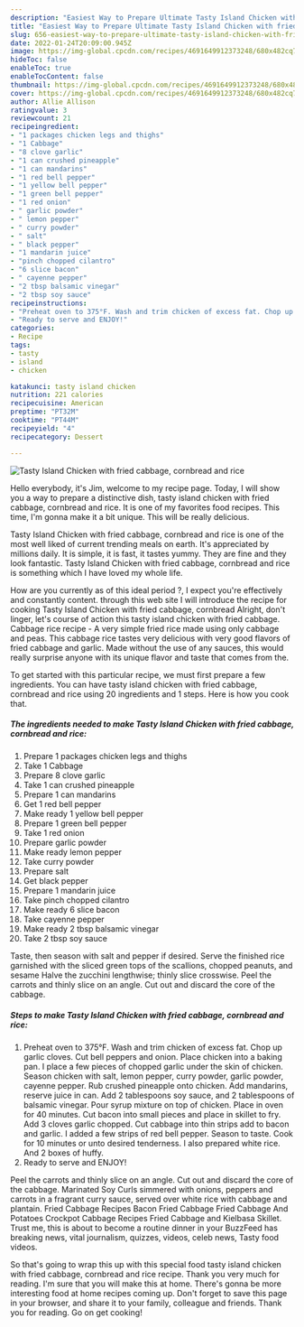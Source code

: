 ```yaml
---
description: "Easiest Way to Prepare Ultimate Tasty Island Chicken with fried cabbage, cornbread and rice"
title: "Easiest Way to Prepare Ultimate Tasty Island Chicken with fried cabbage, cornbread and rice"
slug: 656-easiest-way-to-prepare-ultimate-tasty-island-chicken-with-fried-cabbage-cornbread-and-rice
date: 2022-01-24T20:09:00.945Z
image: https://img-global.cpcdn.com/recipes/4691649912373248/680x482cq70/tasty-island-chicken-with-fried-cabbage-cornbread-and-rice-recipe-main-photo.jpg
hideToc: false
enableToc: true
enableTocContent: false
thumbnail: https://img-global.cpcdn.com/recipes/4691649912373248/680x482cq70/tasty-island-chicken-with-fried-cabbage-cornbread-and-rice-recipe-main-photo.jpg
cover: https://img-global.cpcdn.com/recipes/4691649912373248/680x482cq70/tasty-island-chicken-with-fried-cabbage-cornbread-and-rice-recipe-main-photo.jpg
author: Allie Allison
ratingvalue: 3
reviewcount: 21
recipeingredient:
- "1 packages chicken legs and thighs"
- "1 Cabbage"
- "8 clove garlic"
- "1 can crushed pineapple"
- "1 can mandarins"
- "1 red bell pepper"
- "1 yellow bell pepper"
- "1 green bell pepper"
- "1 red onion"
- " garlic powder"
- " lemon pepper"
- " curry powder"
- " salt"
- " black pepper"
- "1 mandarin juice"
- "pinch chopped cilantro"
- "6 slice bacon"
- " cayenne pepper"
- "2 tbsp balsamic vinegar"
- "2 tbsp soy sauce"
recipeinstructions:
- "Preheat oven to 375°F. Wash and trim chicken of excess fat. Chop up garlic cloves. Cut bell peppers and onion. Place chicken into a baking pan. I place a few pieces of chopped garlic under the skin of chicken. Season chicken with salt, lemon pepper, curry powder, garlic powder, cayenne pepper. Rub crushed pineapple onto chicken. Add mandarins, reserve juice in can. Add 2 tablespoons soy sauce, and 2 tablespoons of balsamic vinegar. Pour syrup mixture on top of chicken. Place in oven for 40 minutes. Cut bacon into small pieces and place in skillet to fry. Add 3 cloves garlic chopped. Cut cabbage into thin strips add to bacon and garlic. I added a few strips of red bell pepper. Season to taste. Cook for 10 minutes or unto desired tenderness. I also prepared white rice. And 2 boxes of huffy."
- "Ready to serve and ENJOY!"
categories:
- Recipe
tags:
- tasty
- island
- chicken

katakunci: tasty island chicken 
nutrition: 221 calories
recipecuisine: American
preptime: "PT32M"
cooktime: "PT44M"
recipeyield: "4"
recipecategory: Dessert

---
```



![Tasty Island Chicken with fried cabbage, cornbread and rice](https://img-global.cpcdn.com/recipes/4691649912373248/680x482cq70/tasty-island-chicken-with-fried-cabbage-cornbread-and-rice-recipe-main-photo.jpg)

Hello everybody, it's Jim, welcome to my recipe page. Today, I will show you a way to prepare a distinctive dish, tasty island chicken with fried cabbage, cornbread and rice. It is one of my favorites food recipes. This time, I'm gonna make it a bit unique. This will be really delicious.

Tasty Island Chicken with fried cabbage, cornbread and rice is one of the most well liked of current trending meals on earth. It's appreciated by millions daily. It is simple, it is fast, it tastes yummy. They are fine and they look fantastic. Tasty Island Chicken with fried cabbage, cornbread and rice is something which I have loved my whole life.

How are you currently as of this ideal period ?, I expect you&#39;re effectively and constantly content. through this web site I will introduce the recipe for cooking Tasty Island Chicken with fried cabbage, cornbread Alright, don&#39;t linger, let&#39;s course of action this tasty island chicken with fried cabbage. Cabbage rice recipe - A very simple fried rice made using only cabbage and peas. This cabbage rice tastes very delicious with very good flavors of fried cabbage and garlic. Made without the use of any sauces, this would really surprise anyone with its unique flavor and taste that comes from the.


To get started with this particular recipe, we must first prepare a few ingredients. You can have tasty island chicken with fried cabbage, cornbread and rice using 20 ingredients and 1 steps. Here is how you cook that.

<!--inarticleads1-->

##### The ingredients needed to make Tasty Island Chicken with fried cabbage, cornbread and rice:

1. Prepare 1 packages chicken legs and thighs
1. Take 1 Cabbage
1. Prepare 8 clove garlic
1. Take 1 can crushed pineapple
1. Prepare 1 can mandarins
1. Get 1 red bell pepper
1. Make ready 1 yellow bell pepper
1. Prepare 1 green bell pepper
1. Take 1 red onion
1. Prepare  garlic powder
1. Make ready  lemon pepper
1. Take  curry powder
1. Prepare  salt
1. Get  black pepper
1. Prepare 1 mandarin juice
1. Take pinch chopped cilantro
1. Make ready 6 slice bacon
1. Take  cayenne pepper
1. Make ready 2 tbsp balsamic vinegar
1. Take 2 tbsp soy sauce


Taste, then season with salt and pepper if desired. Serve the finished rice garnished with the sliced green tops of the scallions, chopped peanuts, and sesame Halve the zucchini lengthwise; thinly slice crosswise. Peel the carrots and thinly slice on an angle. Cut out and discard the core of the cabbage. 

<!--inarticleads2-->

##### Steps to make Tasty Island Chicken with fried cabbage, cornbread and rice:

1. Preheat oven to 375°F. Wash and trim chicken of excess fat. Chop up garlic cloves. Cut bell peppers and onion. Place chicken into a baking pan. I place a few pieces of chopped garlic under the skin of chicken. Season chicken with salt, lemon pepper, curry powder, garlic powder, cayenne pepper. Rub crushed pineapple onto chicken. Add mandarins, reserve juice in can. Add 2 tablespoons soy sauce, and 2 tablespoons of balsamic vinegar. Pour syrup mixture on top of chicken. Place in oven for 40 minutes. Cut bacon into small pieces and place in skillet to fry. Add 3 cloves garlic chopped. Cut cabbage into thin strips add to bacon and garlic. I added a few strips of red bell pepper. Season to taste. Cook for 10 minutes or unto desired tenderness. I also prepared white rice. And 2 boxes of huffy.
1. Ready to serve and ENJOY!

Peel the carrots and thinly slice on an angle. Cut out and discard the core of the cabbage. Marinated Soy Curls simmered with onions, peppers and carrots in a fragrant curry sauce, served over white rice with cabbage and plantain. Fried Cabbage Recipes Bacon Fried Cabbage Fried Cabbage And Potatoes Crockpot Cabbage Recipes Fried Cabbage and Kielbasa Skillet. Trust me, this is about to become a routine dinner in your BuzzFeed has breaking news, vital journalism, quizzes, videos, celeb news, Tasty food videos. 

So that's going to wrap this up with this special food tasty island chicken with fried cabbage, cornbread and rice recipe. Thank you very much for reading. I'm sure that you will make this at home. There's gonna be more interesting food at home recipes coming up. Don't forget to save this page in your browser, and share it to your family, colleague and friends. Thank you for reading. Go on get cooking!
